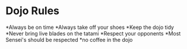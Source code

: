 Dojo Rules
==========
*Always be on time
*Always take off your shoes
*Keep the dojo tidy
*Never bring live blades on the tatami
*Respect your opponents
*Most Sensei's should be respected
*no coffee in the dojo


